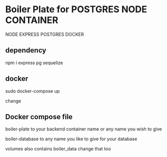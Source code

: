 # Boiler Plate for POSTGRES NODE CONTAINER

NODE EXPRESS POSTGRES DOCKER

## dependency

npm i express pg sequelize

## docker

sudo docker-compose up

change

## Docker compose file

boiler-plate to your backend container name or any name you wish to give

boiler-database to any name you like to give for your database

volumes also contains boiler_data change that too

